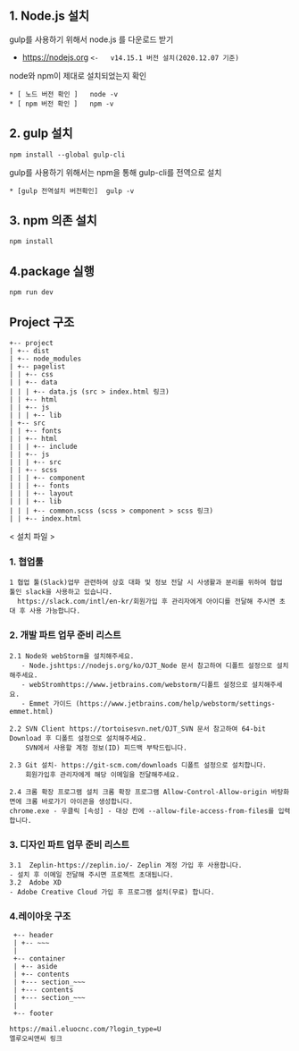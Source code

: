 
## 1. Node.js 설치
gulp를 사용하기 위해서 node.js 를 다운로드 받기

* https://nodejs.org      ```
<-   v14.15.1 버전 설치(2020.12.07 기준) ```


node와 npm이 제대로 설치되었는지 확인

 ```
* [ 노드 버전 확인 ]   node -v
* [ npm 버전 확인 ]   npm -v
 ```



## 2. gulp 설치

``` 
npm install --global gulp-cli 
```
gulp를 사용하기 위해서는 npm을 통해 gulp-cli를 전역으로 설치
 ```
* [gulp 전역설치 버전확인]  gulp -v 
 ```


## 3. npm 의존 설치

```
npm install
```

## 4.package 실행

```
npm run dev
```

 
 ## Project 구조
 ```
 +-- project
 | +-- dist
 | +-- node_modules
 | +-- pagelist
 | | +-- css
 | | +-- data
 | | | +-- data.js (src > index.html 링크)
 | | +-- html
 | | +-- js
 | | | +-- lib
 | +-- src 
 | | +-- fonts
 | | +-- html
 | | | +-- include
 | | +-- js
 | | | +-- src
 | | +-- scss
 | | | +-- component
 | | | +-- fonts
 | | | +-- layout
 | | | +-- lib
 | | | +-- common.scss (scss > component > scss 링크)
 | | +-- index.html
 ```







< 설치 파일 >

### 1. 협업툴
```
1 협업 툴(Slack)업무 관련하여 상호 대화 및 정보 전달 시 사생활과 분리를 위하여 협업 툴인 slack을 사용하고 있습니다.
  https://slack.com/intl/en-kr/회원가입 후 관리자에게 아이디를 전달해 주시면 초대 후 사용 가능합니다.
```
### 2. 개발 파트 업무 준비 리스트
```  
2.1 Node와 webStorm을 설치해주세요. 
   - Node.jshttps://nodejs.org/ko/OJT_Node 문서 참고하여 디폴트 설정으로 설치해주세요.
   - webStromhttps://www.jetbrains.com/webstorm/디폴트 설정으로 설치해주세요.
   - Emmet 가이드 (https://www.jetbrains.com/help/webstorm/settings-emmet.html)
   
2.2 SVN Client https://tortoisesvn.net/OJT_SVN 문서 참고하여 64-bit Download 후 디폴트 설정으로 설치해주세요. 
    SVN에서 사용할 계정 정보(ID) 피드백 부탁드립니다.

2.3 Git 설치- https://git-scm.com/downloads 디폴트 설정으로 설치합니다.
    회원가입후 관리자에게 해당 이메일을 전달해주세요.

2.4 크롬 확장 프로그램 설치 크롬 확장 프로그램 Allow-Control-Allow-origin 바탕화면에 크롬 바로가기 아이콘을 생성합니다.
chrome.exe - 우클릭 [속성] - 대상 칸에 --allow-file-access-from-files를 입력합니다.
```

### 3. 디자인 파트 업무 준비 리스트
```
3.1  Zeplin-https://zeplin.io/- Zeplin 계정 가입 후 사용합니다.
- 설치 후 이메일 전달해 주시면 프로젝트 초대됩니다.
3.2  Adobe XD
- Adobe Creative Cloud 가입 후 프로그램 설치(무료) 합니다.
```


### 4.레이아웃 구조
```
 +-- header
 | +-- ~~~
 | 
 +-- container
 | +-- aside
 | +-- contents
 | +--- section_~~~
 | +--- contents
 | +--- section_~~~
 | 
 +-- footer
```

```
https://mail.eluocnc.com/?login_type=U
엘루오씨앤씨 링크
```
